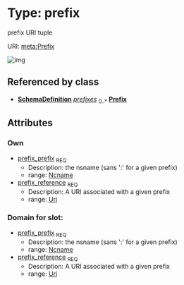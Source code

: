 
# Type: prefix


prefix URI tuple

URI: [meta:Prefix](https://w3id.org/biolink/biolinkml/meta/Prefix)


![img](http://yuml.me/diagram/nofunky;dir:TB/class/\[SchemaDefinition]++-%20prefixes%200..*>\[Prefix&#124;prefix_prefix(pk):ncname;prefix_reference:uri])

## Referenced by class

 *  **[SchemaDefinition](SchemaDefinition.md)** *[prefixes](prefixes.md)*  <sub>0..*</sub>  **[Prefix](Prefix.md)**

## Attributes


### Own

 * [prefix_prefix](prefix_prefix.md)  <sub>REQ</sub>
    * Description: the nsname (sans ':' for a given prefix)
    * range: [Ncname](types/Ncname.md)
 * [prefix_reference](prefix_reference.md)  <sub>REQ</sub>
    * Description: A URI associated with a given prefix
    * range: [Uri](types/Uri.md)

### Domain for slot:

 * [prefix_prefix](prefix_prefix.md)  <sub>REQ</sub>
    * Description: the nsname (sans ':' for a given prefix)
    * range: [Ncname](types/Ncname.md)
 * [prefix_reference](prefix_reference.md)  <sub>REQ</sub>
    * Description: A URI associated with a given prefix
    * range: [Uri](types/Uri.md)
